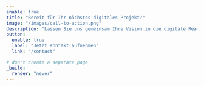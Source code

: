 ```yaml
---
enable: true
title: "Bereit für Ihr nächstes digitales Projekt?"
image: "/images/call-to-action.png"
description: "Lassen Sie uns gemeinsam Ihre Vision in die digitale Realität umsetzen. Mit modernen Technologien und kreativen Lösungen erschaffen wir nachhaltige digitale Erlebnisse."
button:
  enable: true
  label: "Jetzt Kontakt aufnehmen"
  link: "/contact"

# don't create a separate page
_build:
  render: "never"
---
```

